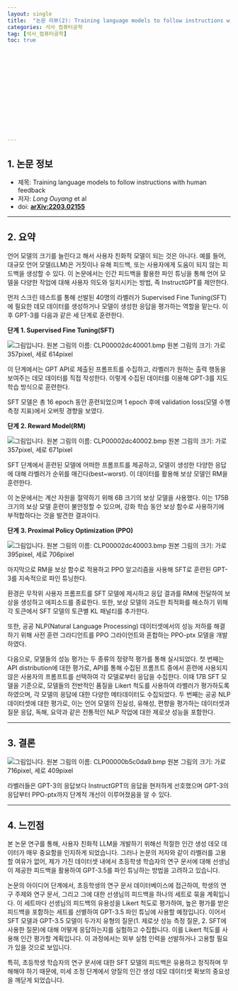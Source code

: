 ```yaml
---
layout: single
title:  "논문 리뷰(2): Training language models to follow instructions with human feedback."
categories: 석사_컴퓨터공학
tag: [석사_컴퓨터공학]
toc: true















---
```


## 1. 논문 정보

- 제목: Training language models to follow instructions with human feedback
- 저자: *Long Ouyang* et al
- doi: **[ arXiv:2203.02155](https://arxiv.org/abs/2203.02155)**

----

## 2. 요약

 언어 모델의 크기를 늘린다고 해서 사용자 친화적 모델이 되는 것은 아니다. 예를 들어, 대규모 언어 모델(LLM)은 거짓이나 유해 피드백, 또는 사용자에게 도움이 되지 않는 피드백을 생성할 수 있다. 이 논문에서는 인간 피드백을 활용한 파인 튜닝을 통해 언어 모델을 다양한 작업에 대해 사용자 의도와 일치시키는 방법, 즉 InstructGPT를 제안한다.

 먼저 스크린 테스트를 통해 선발된 40명의 라벨러가 Supervised Fine Tuning(SFT)에 필요한 데모 데이터를 생성하거나 모델이 생성한 응답을 평가하는 역할을 맡는다. 이후 GPT-3를 다음과 같은 세 단계로 훈련한다.



  **단계** **1. Supervised Fine Tuning(SFT)**

![그림입니다. 원본 그림의 이름: CLP00002dc40001.bmp 원본 그림의 크기: 가로 357pixel, 세로 614pixel](../../images/2024-06-22-a2/EMB000009d838b3.bmp)  

 이 단계에서는 GPT API로 제출된 프롬프트를 수집하고, 라벨러가 원하는 출력 행동을 보여주는 데모 데이터를 직접 작성한다. 이렇게 수집된 데이터를 이용해 GPT-3를 지도 학습 방식으로 훈련한다.

 SFT 모델은 총 16 epoch 동안 훈련되었으며 1 epoch 후에 validation loss(모델 수행측정 지표)에서 오버핏 경향을 보였다.



**단계** **2. Reward Model(RM)**

  ![그림입니다. 원본 그림의 이름: CLP00002dc40002.bmp 원본 그림의 크기: 가로 357pixel, 세로 671pixel](../../images/2024-06-22-a2/EMB000009d838c4.bmp)  

 SFT 단계에서 훈련된 모델에 어떠한 프롬프트를 제공하고, 모델이 생성한 다양한 응답에 대해 라벨러가 순위를 매긴다(best~worst). 이 데이터를 활용해 보상 모델인 RM을 훈련한다.

 이 논문에서는 계산 자원을 절약하기 위해 6B 크기의 보상 모델을 사용했다. 이는 175B 크기의 보상 모델 훈련이 불안정할 수 있으며, 강화 학습 동안 보상 함수로 사용하기에 부적합하다는 것을 발견한 결과이다.



**단계** **3. Proximal Policy Optimization (PPO)**

  ![그림입니다. 원본 그림의 이름: CLP00002dc40003.bmp 원본 그림의 크기: 가로 395pixel, 세로 706pixel](../../images/2024-06-22-a2/EMB000009d838c6.bmp)  



 마지막으로 RM을 보상 함수로 적용하고 PPO 알고리즘을 사용해 SFT로 훈련된 GPT-3를 지속적으로 파인 튜닝한다. 

 환경은 무작위 사용자 프롬프트를 SFT 모델에 제시하고 응답 결과를 RM에 전달하여 보상을 생성하고 에피소드를 종료한다. 또한, 보상 모델의 과도한 최적화를 해소하기 위해 각 토큰에서 SFT 모델의 토큰별 KL 패널티를 추가한다.

 또한, 공공 NLP(Natural Language Processing) 데이터셋에서의 성능 저하를 해결하기 위해 사전 훈련 그라디언트를 PPO 그라이언트와 혼합하는 PPO-ptx 모델을 개발하였다.

 다음으로, 모델들의 성능 평가는 두 종류의 정량적 평가를 통해 실시되었다. 첫 번째는 API distribution에 대한 평가로, API를 통해 수집된 프롬프트 중에서 훈련에 사용되지 않은 사용자의 프롬프트를 선택하여 각 모델로부터 응답을 수집한다. 이때 17B SFT 모델을 기준으로, 모델들의 전반적인 품질을 Likert 척도를 사용하여 라벨러가 평가하도록 하였으며, 각 모델의 응답에 대한 다양한 메타데이터도 수집되었다. 두 번째는 공공 NLP 데이터셋에 대한 평가로, 이는 언어 모델의 진실성, 유해성, 편향을 평가하는 데이터셋과 질문 응답, 독해, 요약과 같은 전통적인 NLP 작업에 대한 제로샷 성능을 포함한다.

---

## 3. 결론

  ![그림입니다. 원본 그림의 이름: CLP00000b5c0da9.bmp 원본 그림의 크기: 가로 716pixel, 세로 409pixel](../../images/2024-06-22-a2/EMB000009d838c8.bmp)  

 라벨러들은 GPT-3의 응답보다 InstructGPT의 응답을 현저하게 선호했으며 GPT-3의 응답부터 PPO-ptx까지 단계적 개선이 이루어졌음을 알 수 있다.

---

## 4. 느낀점

 본 논문 연구를 통해, 사용자 친화적 LLM을 개발하기 위해선 적절한 인간 생성 데모 데이터가 매우 중요함을 인지하게 되었습니다. 그러나 논문의 저자와 같이 라벨러를 고용할 여유가 없어, 제가 가진 데이터셋 내에서 초등학생 학습자의 연구 문서에 대해 선생님이 제공한 피드백을 활용하여 GPT-3.5를 파인 튜닝하는 방법을 고려하고 있습니다.

 논문의 아이디어 단계에서, 초등학생의 연구 문서 데이터베이스에 접근하여, 학생의 연구 주제와 연구 문서, 그리고 그에 대한 선생님의 피드백을 하나의 세트로 묶을 계획입니다. 이 세트마다 선생님의 피드백의 유용성을 Likert 척도로 평가하여, 높은 평가를 받은 피드백을 포함하는 세트를 선별하여 GPT-3.5 파인 튜닝에 사용할 예정입니다. 이어서 SFT 모델과 GPT-3.5 모델이 두가지 유형의 질문(1. 제로샷 성능 측정 질문, 2. SFT에 사용한 질문)에 대해 어떻게 응답하는지를 실험하고 수집합니다. 이를 Likert 척도를 사용해 인간 평가할 계획입니다. 이 과정에서는 외부 실험 인력을 선발하거나 고용할 필요가 있을 것으로 보입니다.

 특히, 초등학생 학습자의 연구 문서에 대한 SFT 모델의 피드백은 유용하고 정직하며 무해해야 하기 때문에, 미세 조정 단계에서 양질의 인간 생성 데모 데이터셋 확보의 중요성을 깨닫게 되었습니다.